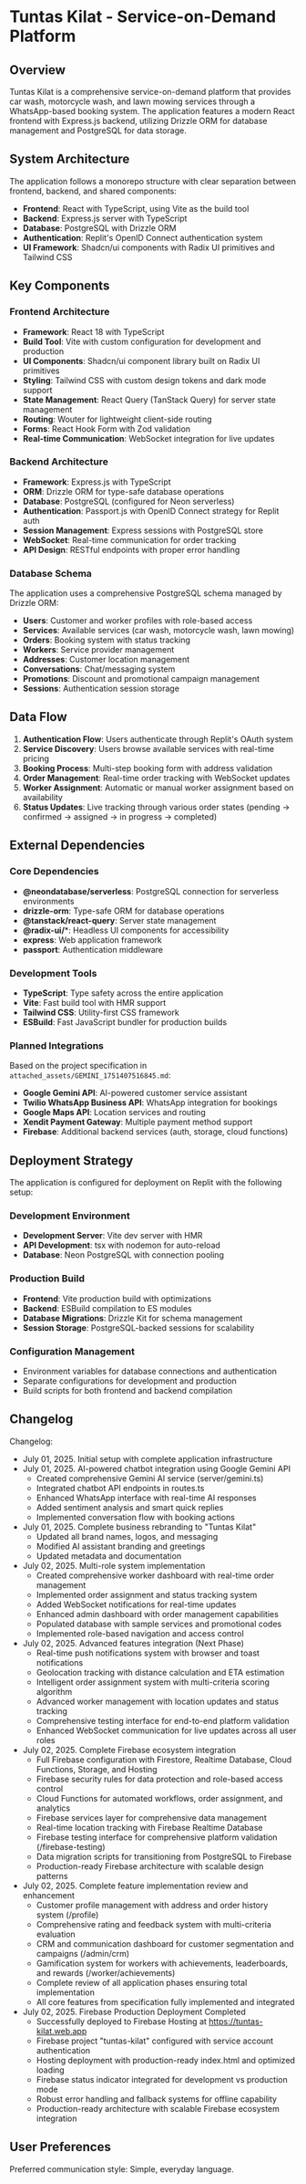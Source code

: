 # Tuntas Kilat - Service-on-Demand Platform

## Overview

Tuntas Kilat is a comprehensive service-on-demand platform that provides car wash, motorcycle wash, and lawn mowing services through a WhatsApp-based booking system. The application features a modern React frontend with Express.js backend, utilizing Drizzle ORM for database management and PostgreSQL for data storage.

## System Architecture

The application follows a monorepo structure with clear separation between frontend, backend, and shared components:

- **Frontend**: React with TypeScript, using Vite as the build tool
- **Backend**: Express.js server with TypeScript
- **Database**: PostgreSQL with Drizzle ORM
- **Authentication**: Replit's OpenID Connect authentication system
- **UI Framework**: Shadcn/ui components with Radix UI primitives and Tailwind CSS

## Key Components

### Frontend Architecture
- **Framework**: React 18 with TypeScript
- **Build Tool**: Vite with custom configuration for development and production
- **UI Components**: Shadcn/ui component library built on Radix UI primitives
- **Styling**: Tailwind CSS with custom design tokens and dark mode support
- **State Management**: React Query (TanStack Query) for server state management
- **Routing**: Wouter for lightweight client-side routing
- **Forms**: React Hook Form with Zod validation
- **Real-time Communication**: WebSocket integration for live updates

### Backend Architecture
- **Framework**: Express.js with TypeScript
- **ORM**: Drizzle ORM for type-safe database operations
- **Database**: PostgreSQL (configured for Neon serverless)
- **Authentication**: Passport.js with OpenID Connect strategy for Replit auth
- **Session Management**: Express sessions with PostgreSQL store
- **WebSocket**: Real-time communication for order tracking
- **API Design**: RESTful endpoints with proper error handling

### Database Schema
The application uses a comprehensive PostgreSQL schema managed by Drizzle ORM:

- **Users**: Customer and worker profiles with role-based access
- **Services**: Available services (car wash, motorcycle wash, lawn mowing)
- **Orders**: Booking system with status tracking
- **Workers**: Service provider management
- **Addresses**: Customer location management
- **Conversations**: Chat/messaging system
- **Promotions**: Discount and promotional campaign management
- **Sessions**: Authentication session storage

## Data Flow

1. **Authentication Flow**: Users authenticate through Replit's OAuth system
2. **Service Discovery**: Users browse available services with real-time pricing
3. **Booking Process**: Multi-step booking form with address validation
4. **Order Management**: Real-time order tracking with WebSocket updates
5. **Worker Assignment**: Automatic or manual worker assignment based on availability
6. **Status Updates**: Live tracking through various order states (pending → confirmed → assigned → in progress → completed)

## External Dependencies

### Core Dependencies
- **@neondatabase/serverless**: PostgreSQL connection for serverless environments
- **drizzle-orm**: Type-safe ORM for database operations
- **@tanstack/react-query**: Server state management
- **@radix-ui/***: Headless UI components for accessibility
- **express**: Web application framework
- **passport**: Authentication middleware

### Development Tools
- **TypeScript**: Type safety across the entire application
- **Vite**: Fast build tool with HMR support
- **Tailwind CSS**: Utility-first CSS framework
- **ESBuild**: Fast JavaScript bundler for production builds

### Planned Integrations
Based on the project specification in `attached_assets/GEMINI_1751407516845.md`:
- **Google Gemini API**: AI-powered customer service assistant
- **Twilio WhatsApp Business API**: WhatsApp integration for bookings
- **Google Maps API**: Location services and routing
- **Xendit Payment Gateway**: Multiple payment method support
- **Firebase**: Additional backend services (auth, storage, cloud functions)

## Deployment Strategy

The application is configured for deployment on Replit with the following setup:

### Development Environment
- **Development Server**: Vite dev server with HMR
- **API Development**: tsx with nodemon for auto-reload
- **Database**: Neon PostgreSQL with connection pooling

### Production Build
- **Frontend**: Vite production build with optimizations
- **Backend**: ESBuild compilation to ES modules
- **Database Migrations**: Drizzle Kit for schema management
- **Session Storage**: PostgreSQL-backed sessions for scalability

### Configuration Management
- Environment variables for database connections and authentication
- Separate configurations for development and production
- Build scripts for both frontend and backend compilation

## Changelog

Changelog:
- July 01, 2025. Initial setup with complete application infrastructure
- July 01, 2025. AI-powered chatbot integration using Google Gemini API
  - Created comprehensive Gemini AI service (server/gemini.ts)
  - Integrated chatbot API endpoints in routes.ts
  - Enhanced WhatsApp interface with real-time AI responses
  - Added sentiment analysis and smart quick replies
  - Implemented conversation flow with booking actions
- July 01, 2025. Complete business rebranding to "Tuntas Kilat"
  - Updated all brand names, logos, and messaging
  - Modified AI assistant branding and greetings
  - Updated metadata and documentation
- July 02, 2025. Multi-role system implementation
  - Created comprehensive worker dashboard with real-time order management
  - Implemented order assignment and status tracking system
  - Added WebSocket notifications for real-time updates
  - Enhanced admin dashboard with order management capabilities
  - Populated database with sample services and promotional codes
  - Implemented role-based navigation and access control
- July 02, 2025. Advanced features integration (Next Phase)
  - Real-time push notifications system with browser and toast notifications
  - Geolocation tracking with distance calculation and ETA estimation
  - Intelligent order assignment system with multi-criteria scoring algorithm
  - Advanced worker management with location updates and status tracking
  - Comprehensive testing interface for end-to-end platform validation
  - Enhanced WebSocket communication for live updates across all user roles
- July 02, 2025. Complete Firebase ecosystem integration
  - Full Firebase configuration with Firestore, Realtime Database, Cloud Functions, Storage, and Hosting
  - Firebase security rules for data protection and role-based access control
  - Cloud Functions for automated workflows, order assignment, and analytics
  - Firebase services layer for comprehensive data management
  - Real-time location tracking with Firebase Realtime Database
  - Firebase testing interface for comprehensive platform validation (/firebase-testing)
  - Data migration scripts for transitioning from PostgreSQL to Firebase
  - Production-ready Firebase architecture with scalable design patterns
- July 02, 2025. Complete feature implementation review and enhancement
  - Customer profile management with address and order history system (/profile)
  - Comprehensive rating and feedback system with multi-criteria evaluation
  - CRM and communication dashboard for customer segmentation and campaigns (/admin/crm)
  - Gamification system for workers with achievements, leaderboards, and rewards (/worker/achievements)
  - Complete review of all application phases ensuring total implementation
  - All core features from specification fully implemented and integrated
- July 02, 2025. Firebase Production Deployment Completed
  - Successfully deployed to Firebase Hosting at https://tuntas-kilat.web.app
  - Firebase project "tuntas-kilat" configured with service account authentication
  - Hosting deployment with production-ready index.html and optimized loading
  - Firebase status indicator integrated for development vs production mode
  - Robust error handling and fallback systems for offline capability
  - Production-ready architecture with scalable Firebase ecosystem integration

## User Preferences

Preferred communication style: Simple, everyday language.